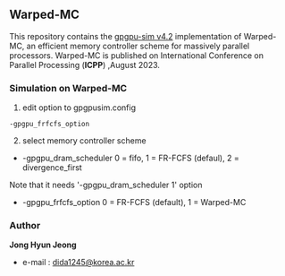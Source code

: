 ## Warped-MC
This repository contains the [gpgpu-sim v4.2](https://github.com/accel-sim/gpgpu-sim_distribution) implementation of Warped-MC, an efficient memory controller scheme for massively parallel processors.
Warped-MC is published on International Conference on Parallel Processing (**ICPP**) ,August 2023.

### Simulation on Warped-MC

 1. edit option to gpgpusim.config

`-gpgpu_frfcfs_option`

 2. select memory controller scheme
 - -gpgpu_dram_scheduler 0 = fifo, 1 = FR-FCFS (defaul), 2 = divergence_first
 
 Note that it needs '-gpgpu_dram_scheduler 1' option 
 - -gpgpu_frfcfs_option 0 = FR-FCFS (default), 1 = Warped-MC  
 


### Author
**Jong Hyun Jeong**
 - e-mail : dida1245@korea.ac.kr
 
